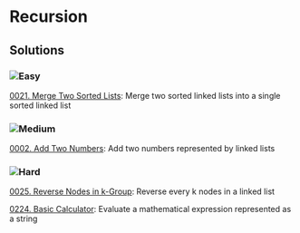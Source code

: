 # Recursion

## Solutions

### ![Easy](https://img.shields.io/badge/Easy-46c6c2)

[0021. Merge Two Sorted Lists](/Recursion%2F0021.%20Merge%20Two%20Sorted%20Lists): Merge two sorted linked lists into a single sorted linked list

### ![Medium](https://img.shields.io/badge/Medium-fac31d)

[0002. Add Two Numbers](/Recursion%2F0002.%20Add%20Two%20Numbers): Add two numbers represented by linked lists

### ![Hard](https://img.shields.io/badge/Hard-f8615c)

[0025. Reverse Nodes in k-Group](/Recursion%2F0025.%20Reverse%20Nodes%20in%20k-Group): Reverse every k nodes in a linked list

[0224. Basic Calculator](/Recursion%2F0224.%20Basic%20Calculator): Evaluate a mathematical expression represented as a string
